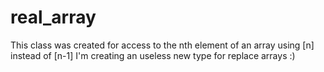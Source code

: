 # real_array
This class was created for access to the nth element of an array using [n] instead of [n-1]   I'm creating an useless new type for replace arrays :)
